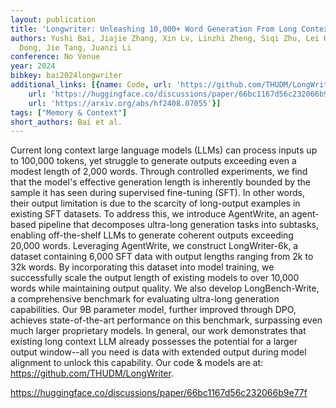 ```yaml
---
layout: publication
title: 'Longwriter: Unleashing 10,000+ Word Generation From Long Context Llms'
authors: Yushi Bai, Jiajie Zhang, Xin Lv, Linzhi Zheng, Siqi Zhu, Lei Hou, Yuxiao
  Dong, Jie Tang, Juanzi Li
conference: No Venue
year: 2024
bibkey: bai2024longwriter
additional_links: [{name: Code, url: 'https://github.com/THUDM/LongWriter'}, {name: Code,
    url: 'https://huggingface.co/discussions/paper/66bc1167d56c232066b9e77f'}, {name: Paper,
    url: 'https://arxiv.org/abs/hf2408.07055'}]
tags: ["Memory & Context"]
short_authors: Bai et al.
---
```

Current long context large language models (LLMs) can process inputs up to 100,000 tokens, yet struggle to generate outputs exceeding even a modest length of 2,000 words. Through controlled experiments, we find that the model's effective generation length is inherently bounded by the sample it has seen during supervised fine-tuning (SFT). In other words, their output limitation is due to the scarcity of long-output examples in existing SFT datasets. To address this, we introduce AgentWrite, an agent-based pipeline that decomposes ultra-long generation tasks into subtasks, enabling off-the-shelf LLMs to generate coherent outputs exceeding 20,000 words. Leveraging AgentWrite, we construct LongWriter-6k, a dataset containing 6,000 SFT data with output lengths ranging from 2k to 32k words. By incorporating this dataset into model training, we successfully scale the output length of existing models to over 10,000 words while maintaining output quality. We also develop LongBench-Write, a comprehensive benchmark for evaluating ultra-long generation capabilities. Our 9B parameter model, further improved through DPO, achieves state-of-the-art performance on this benchmark, surpassing even much larger proprietary models. In general, our work demonstrates that existing long context LLM already possesses the potential for a larger output window--all you need is data with extended output during model alignment to unlock this capability. Our code & models are at: https://github.com/THUDM/LongWriter.

https://huggingface.co/discussions/paper/66bc1167d56c232066b9e77f